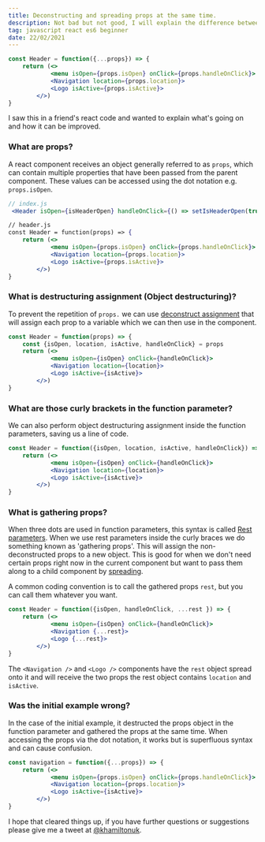 ```yaml
---
title: Deconstructing and spreading props at the same time.
description: Not bad but not good, I will explain the difference between deconstructing and spreading within function parameters
tag: javascript react es6 beginner
date: 22/02/2021
---
```


```jsx
const Header = function({...props}) => {
    return (<>
            <menu isOpen={props.isOpen} onClick={props.handleOnClick}>
            <Navigation location={props.location}>
            <Logo isActive={props.isActive}>
        </>)
}
```

I saw this in a friend's react code and wanted to explain what's going on and how it can be improved.

### What are props?

A react component receives an object generally referred to as `props`, which can contain multiple properties that have been passed from the parent component.
These values can be accessed using the dot notation e.g. `props.isOpen`.

```jsx
// index.js
 <Header isOpen={isHeaderOpen} handleOnClick={() => setIsHeaderOpen(true)} isActive={isLogoActive} location={location}>

// header.js
const Header = function(props) => {
    return (<>
            <menu isOpen={props.isOpen} onClick={props.handleOnClick}>
            <Navigation location={props.location}>
            <Logo isActive={props.isActive}>
        </>)
}
```

### What is destructuring assignment (Object destructuring)?

To prevent the repetition of `props.` we can use [deconstruct assignment](https://developer.mozilla.org/en-US/docs/Web/JavaScript/Reference/Operators/Destructuring_assignment) that will assign each prop to a variable which we can then use in the component.

```jsx
const Header = function(props) => {
    const {isOpen, location, isActive, handleOnClick} = props
    return (<>
            <menu isOpen={isOpen} onClick={handleOnClick}>
            <Navigation location={location}>
            <Logo isActive={isActive}>
        </>)
}
```

### What are those curly brackets in the function parameter?

We can also perform object destructuring assignment inside the function parameters, saving us a line of code.

```jsx
const Header = function({isOpen, location, isActive, handleOnClick}) => {
    return (<>
            <menu isOpen={isOpen} onClick={handleOnClick}>
            <Navigation location={location}>
            <Logo isActive={isActive}>
        </>)
}
```

### What is gathering props?

When three dots are used in function parameters, this syntax is called [Rest parameters](https://developer.mozilla.org/en-US/docs/Web/JavaScript/Reference/Functions/rest_parameters).
When we use rest parameters inside the curly braces we do something known as 'gathering props'.
This will assign the non-deconstructed props to a new object.
This is good for when we don't need certain props right now in the current component but want to pass them along to a child component by [spreading](https://developer.mozilla.org/en-US/docs/Web/JavaScript/Reference/Operators/Spread_syntax).

A common coding convention is to call the gathered props `rest`, but you can call them whatever you want.

```jsx
const Header = function({isOpen, handleOnClick, ...rest }) => {
    return (<>
            <menu isOpen={isOpen} onClick={handleOnClick}>
            <Navigation {...rest}>
            <Logo {...rest}>
        </>)
}
```

The `<Navigation />` and `<Logo />` components have the `rest` object spread onto it and will receive the two props the rest object contains `location` and `isActive`.

### Was the initial example wrong?

In the case of the initial example, it destructed the props object in the function parameter and gathered the props at the same time. When accessing the props via the dot notation, it works but is superfluous syntax and can cause confusion.

```jsx
const navigation = function({...props}) => {
    return (<>
            <menu isOpen={props.isOpen} onClick={props.handleOnClick}>
            <Navigation location={props.location}>
            <Logo isActive={isActive}>
        </>)
}
```

I hope that cleared things up, if you have further questions or suggestions please give me a tweet at [@khamiltonuk](https://twitter.com/khamiltonuk).
